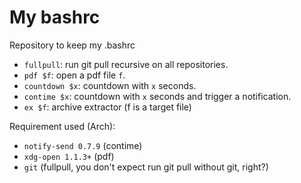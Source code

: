 # My bashrc
Repository to keep my .bashrc

- `fullpull`: run git pull recursive on all repositories.
- `pdf $f`: open a pdf file `f`.
- `countdown $x`: countdown with `x` seconds.
- `contime $x`: countdown with `x` seconds and trigger a notification.
- `ex $f`: archive extractor (f is a target file)

Requirement used (Arch):
- `notify-send 0.7.9` (contime)
- `xdg-open 1.1.3+` (pdf)
- `git` (fullpull, you don't expect run git pull without git, right?)

